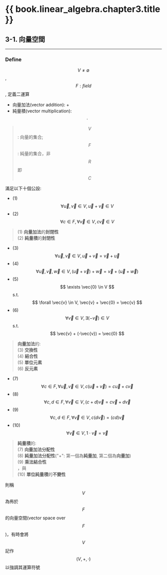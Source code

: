 # {{ book.linear_algebra.chapter3.title }}
<!-- toc -->

## 3-1. 向量空間
---
### Define
$$ V \ne \emptyset $$, $$ F: field $$, 定義二運算
- 向量加法(vector addition): +
- 純量積(vector multiplication): $$ \cdot $$

> $$ V $$: 向量的集合; $$ F $$: 純量的集合，非 $$ R $$ 即 $$ C $$

滿足以下十個公設:
- (1) $$ \forall \vec{u}, \vec{v} \in V, \vec{u} + \vec{v} \in V $$
- (2) $$ \forall c \in F, \forall \vec{v} \in V, c\vec{v} \in V $$
> (1) **向量加法**的**封閉性**  
> (2) **純量積**的**封閉性**
- (3) $$ \forall \vec{u}, \vec{v} \in V, \vec{u} + \vec{v} = \vec{v} + \vec{u} $$
- (4) $$ \forall \vec{u}, \vec{v}, \vec{w} \in V, (\vec{u} + \vec{v}) + \vec{w} = \vec{v} + (\vec{u} + \vec{w}) $$
- (5) $$ \exists \vec{0} \in V $$ s.t. $$ \forall \vec{v} \in V, \vec{v} + \vec{0} = \vec{v} $$
- (6) $$ \forall \vec{v} \in V, \exists (-\vec{v}) \in V $$ s.t. $$ \vec{v} + (-\vec{v}) = \vec{0} $$
> **向量加法**的:  
> (3) **交換性**  
> (4) **結合性**  
> (5) **單位元素**  
> (6) **反元素**
- (7) $$ \forall c \in F, \forall \vec{u}, \vec{v} \in V, c(\vec{u} + \vec{v}) = c\vec{u} + c\vec{v} $$
- (8) $$ \forall c, d \in F, \forall \vec{v} \in V, (c + d)\vec{v} = c\vec{v} + d\vec{v} $$
- (9) $$ \forall c, d \in F, \forall \vec{v} \in V, c(d\vec{v}) = (cd)\vec{v} $$
- (10) $$ \forall \vec{v} \in V, 1 \cdot \vec{v} = \vec{v} $$
> **純量積**的:  
> (7) **向量加法分配性**  
> (8) **純量加法分配性**("+": 第一個為**純量加**, 第二個為**向量加**)  
> (9) **乘法結合性**  
> ，與  
> (10) **單位純量積**的**不變性**

則稱 $$ V $$ 為佈於 $$ F $$ 的向量空間(vector space over $$ F $$)，有時會將 $$ V $$ 記作 $$ (V, +, \cdot ) $$ 以強調其運算符號